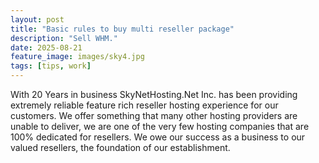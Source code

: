 ```yaml
---
layout: post
title: "Basic rules to buy multi reseller package"
description: "Sell WHM."
date: 2025-08-21
feature_image: images/sky4.jpg
tags: [tips, work]
---
```

With 20 Years in business SkyNetHosting.Net Inc. has been providing extremely reliable feature rich reseller hosting experience for our customers. We offer something that many other hosting providers are unable to deliver, we are one of the very few hosting companies that are 100% dedicated for resellers. We owe our success as a business to our valued resellers, the foundation of our establishment.
